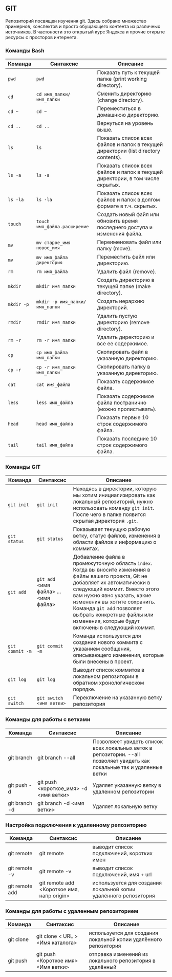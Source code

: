 ## GIT
Репозиторий посвящен изучения git. Здесь собрано множество примернов, конспектов и просто обущающего контента из различных источников. В частоности это открытый курс Яндекса и прочие открыте ресурсы с просторов интернета.

### Команды Bash
| Команда                                   | Синтаксис                                   | Описание                                                                                   |
|-------------------------------------------|---------------------------------------------|--------------------------------------------------------------------------------------------|
| `pwd`                                     | `pwd`                                       | Показать путь к текущей папке (print working directory).                                  |
| `cd`                                      | `cd имя_папки/имя_папки`                   | Сменить директорию (change directory).                                                    |
| `cd ~`                                    | `cd ~`                                      | Переместиться в домашнюю директорию.                                                      |
| `cd ..`                                   | `cd ..`                                     | Вернуться на уровень выше.                                                                 |
| `ls`                                      | `ls`                                        | Показать список всех файлов и папок в текущей директории (list directory contents).       |
| `ls -a`                                   | `ls -a`                                     | Показать список всех файлов и папок в текущей директории, в том числе скрытых.            |
| `ls -la`                                   | `ls -la`                                   | Показать список всех файлов и папок в долгом формате в т.ч. скрытых.            |
| `touch`                                   | `touch имя_файла.расширение`                | Создать новый файл или обновить время последнего доступа и изменения файла.               |
| `mv`                                      | `mv старое_имя новое_имя`                  | Переименовать файл или папку (move).                                                      |
| `mv`                                      | `mv имя_файла директория`                  | Переместить файл или директорию.                                                          |
| `rm`                                      | `rm имя_файла`                             | Удалить файл (remove).                                                                     |
| `mkdir`                                   | `mkdir имя_папки`                          | Создать директорию в текущей папке (make directory).                                      |
| `mkdir -p`                                | `mkdir -p имя_папки/имя_папки`            | Создать иерархию директорий.                                                              |
| `rmdir`                                   | `rmdir имя_папки`                          | Удалить пустую директорию (remove directory).                                             |
| `rm -r`                                   | `rm -r имя_папки`                          | Удалить директорию и все ее содержимое.                                                  |
| `cp`                                      | `cp имя_файла имя_папки`                   | Скопировать файл в указанную директорию.                                                 |
| `cp -r`                                   | `cp -r имя_папки имя_папки`                | Скопировать папку в указанную директорию.                                                |
| `cat`                                     | `cat имя_файла`                            | Показать содержимое файла.                                                                 |
| `less`                                    | `less имя_файла`                           | Показать содержимое файла постранично (можно пролистывать).                               |
| `head`                                    | `head имя_файла`                           | Показать первые 10 строк содержимого файла.                                               |
| `tail`                                    | `tail имя_файла`                           | Показать последние 10 строк содержимого файла.                                           |

### Команды GIT
| Команда         | Синтаксис            | Описание                                                                                      |
|------------------|---------------------|-----------------------------------------------------------------------------------------------|
| `git init`       | `git init`          | Находясь в директории, которую мы хотим инициализировать как локальный репозиторий, нужно использовать команду `git init`. После чего в папке появится скрытая директория `.git`. |
| `git status`     | `git status`        | Показывает текущую рабочую ветку, статус файлов, изменения в области файлов и информацию о коммитах. |
| `git add`        | `git add` <имя файла> ... <имя файла> | Добавление файла в промежуточную область `index`. Когда вы вносите изменения в файлы вашего проекта, Git не добавляет их автоматически в следующий коммит. Вместо этого вам нужно явно указать, какие изменения вы хотите сохранить. Команда `git add` позволяет выбрать конкретные файлы или изменения, которые будут включены в следующий коммит. |
| `git commit -m`  | `git commit -m`     | Команда используется для создания нового коммита с указанием сообщения, описывающего изменения, которые были внесены в проект. |
| `git log`        | `git log`           | Выводит список коммитов в локальном репозитории в обратном хронологическом порядке.          |
| `git switch`        | `git switch <имя ветки>`          | Переключение на указанную ветку репозитория          |

### Команды для работы с ветками
|Команда|Синтаксис|Описание|
|----------------|------------------|--------------------------------------------------------------------------|
|git branch      |git branch  --all | Позволяеет увидеть список всех локальных веток в репозитории. --all позволяет увидеть как локальные так и удаленные ветки |
|git push -d     |git push <короткое_имя> -d <имя ветки>  | Удаляет указанную ветку в удаленном репозитории|
|git branch -d    |git branch -d <имя ветки>  | Удаляет локальную ветку|

### Настройка подключения к удаленному репозиторию
|Команда|Синтаксис|Описание|
|----------------|-------------------------------------------------|--------------------------------------------------------------------------|
|git remote      |git remote                                       | выводит список подключений, коротких имен                                |
|git remote -v   |git remote -v                                    | выводит список подключений, имя + url                                    |
|git remote add  |git remote add <Короткое имя, напр origin> <URL> | используется для создания локальной копии удалённого репозитория         |


### Команды для работы с удаленным репозиторием
|Команда|Синтаксис|Описание|
|----------------|------------------|--------------------------------------------------------------------------|
|git clone       |git clone < URL > <Имя каталога>| используется для создания локальной копии удалённого репозитория         |
|git push        |git push <Короткое имя> <Имя ветки>         | отправка изменений из локального репозитория в удалённый|

